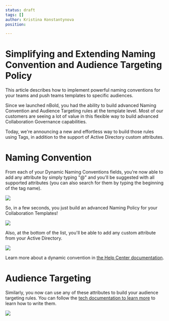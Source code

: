 ```yaml
---
status: draft
tags: []
author: Kristina Konstantynova
position: 

---
```

# **Simplifying and Extending Naming Convention and Audience Targeting Policy**

This article describes how to implement powerful naming conventions for your teams and push teams templates to specific audiences.

Since we launched nBold, you had the ability to build advanced Naming Convention and Audience Targeting rules at the template level. Most of our customers are seeing a lot of value in this flexible way to build advanced Collaboration Governance capabilities.

Today, we're announcing a new and effortless way to build those rules using Tags, in addition to the support of Active Directory custom attributes.

# **Naming Convention**

From each of your Dynamic Naming Conventions fields, you're now able to add any attribute by simply typing "@" and you'll be suggested with all supported attributes (you can also search for them by typing the beginning of the tag name).

![](/uploads/screenshot-2022-02-21-at-15-14-02.png)

So, in a few seconds, you just build an advanced Naming Policy for your Collaboration Templates!

![](/uploads/ezgif-com-gif-maker-1.gif)

Also, at the bottom of the list, you'll be able to add any custom attribute from your Active Directory.

![](/uploads/screenshot-2022-02-21-at-15-25-48.png)

Learn more about a dynamic convention in [the Help Center documentation](https://docs.nbold.co/governance-policies/naming-conventions.html).

# **Audience Targeting**

Similarly, you now can use any of these attributes to build your audience targeting rules. You can follow the [tech documentation to learn more](https://docs.nbold.co/governance-policies/audience-targeting.html) to learn how to write them.

![](/uploads/ezgif-com-gif-maker-2.gif)